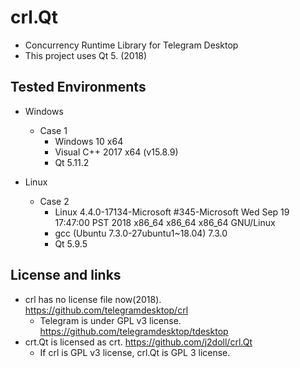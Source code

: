 # crl.Qt
- Concurrency Runtime Library for Telegram Desktop
- This project uses Qt 5. (2018)

## Tested Environments
- Windows
	- Case 1
		- Windows 10 x64
		- Visual C++ 2017 x64 (v15.8.9)
		- Qt 5.11.2

- Linux
	- Case 2
		- Linux 4.4.0-17134-Microsoft #345-Microsoft Wed Sep 19 17:47:00 PST 2018 x86_64 x86_64 x86_64 GNU/Linux
		- gcc (Ubuntu 7.3.0-27ubuntu1~18.04) 7.3.0
		- Qt 5.9.5

## License and links
- crl has no license file now(2018). https://github.com/telegramdesktop/crl
	- Telegram is under GPL v3 license. https://github.com/telegramdesktop/tdesktop
- crt.Qt is licensed as crt. https://github.com/j2doll/crl.Qt
	- If crl is GPL v3 license, crl.Qt is GPL 3 license.
